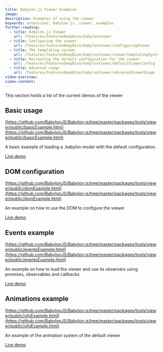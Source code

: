 ```yaml
---
title: Babylon.js Viewer Examples
image:
description: Examples of using the viewer
keywords: extensions, babylon.js, viewer, examples
further-reading:
  - title: Babylon.js Viewer
    url: /features/featuresDeepDive/babylonViewer
  - title: Configuring the viewer
    url: /features/featuresDeepDive/babylonViewer/configuringViewer
  - title: The templating system
    url: /features/featuresDeepDive/babylonViewer/viewerTemplatingSystem
  - title: Recreating the default configuration for the viewer
    url: /features/featuresDeepDive/babylonViewer/defaultViewerConfig
  - title: Advanced usage
    url: /features/featuresDeepDive/babylonViewer/advancedViewerUsage
video-overview:
video-content:
---
```


This section holds a list of the current demos of the viewer

## Basic usage

[https://github.com/BabylonJS/Babylon.js/tree/master/packages/tools/viewer/public/basicExample.html](https://github.com/BabylonJS/Babylon.js/tree/master/packages/tools/viewer/public/basicExample.html)

A basic example of loading a .babylon model with the default configuration.

[Live demo](https://viewer.babylonjs.com/basicexample)

## DOM configuration

[https://github.com/BabylonJS/Babylon.js/tree/master/packages/tools/viewer/public/domExample.html](https://github.com/BabylonJS/Babylon.js/tree/master/packages/tools/viewer/public/domExample.html)

An example on how to use the DOM to configure the viewer

[Live demo](https://viewer.babylonjs.com/domexample)

## Events example

[https://github.com/BabylonJS/Babylon.js/tree/master/packages/tools/viewer/public/eventsExample.html](https://github.com/BabylonJS/Babylon.js/tree/master/packages/tools/viewer/public/eventsExample.html)

An example on how to load the viewer and use its observers using promises, observables and callbacks.

[Live demo](https://viewer.babylonjs.com/eventsexample)

## Animations example

[https://github.com/BabylonJS/Babylon.js/tree/master/packages/tools/viewer/public/ufoExample.html](https://github.com/BabylonJS/Babylon.js/tree/master/packages/tools/viewer/public/ufoExample.html)

An example of the animation system of the default viewer

[Live demo](https://viewer.babylonjs.com/ufoexample)
